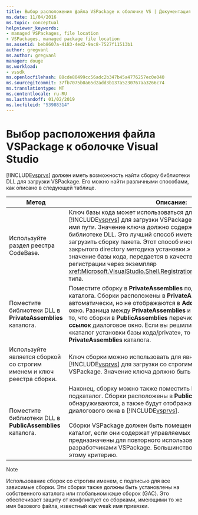 ```yaml
---
title: Выбор расположения файла VSPackage к оболочке VS | Документация Майкрософт
ms.date: 11/04/2016
ms.topic: conceptual
helpviewer_keywords:
- managed VSPackages, file location
- VSPackages, managed package file location
ms.assetid: beb8607a-4183-4ed2-9ac8-7527f11513b1
author: gregvanl
ms.author: gregvanl
manager: douge
ms.workload:
- vssdk
ms.openlocfilehash: 88cde80499cc56adc2b347b45a4776257ec0e040
ms.sourcegitcommit: 37fb7075b0a65d2add3b137a5230767aa3266c74
ms.translationtype: MT
ms.contentlocale: ru-RU
ms.lasthandoff: 01/02/2019
ms.locfileid: "53988314"
---
```

# <a name="specifying-vspackage-file-location-to-the-vs-shell"></a>Выбор расположения файла VSPackage к оболочке Visual Studio
[!INCLUDE[vsprvs](../../code-quality/includes/vsprvs_md.md)] должен иметь возможность найти сборку библиотеки DLL для загрузки VSPackage. Его можно найти различными способами, как описано в следующей таблице.  


| Метод | Описание: |
| - | - |
| Используйте раздел реестра CodeBase. | Ключ базы кода может использоваться для направления [!INCLUDE[vsprvs](../../code-quality/includes/vsprvs_md.md)] для загрузки VSPackage сборки из любого полное имя пути. Значение ключа должно содержать путь файла к библиотеке DLL. Это лучший способ иметь [!INCLUDE[vsprvs](../../code-quality/includes/vsprvs_md.md)] загрузить сборку пакета. Этот способ иногда называют «CodeBase и закрытого directory методика установки.» Во время регистрации значение базы кода, передается в качестве атрибута классов регистрации через экземпляр <xref:Microsoft.VisualStudio.Shell.RegistrationAttribute.RegistrationContext> типа. |
| Поместите библиотеки DLL в **PrivateAssemblies** каталога. | Поместите сборку в **PrivateAssemblies** подкаталог [!INCLUDE[vsprvs](../../code-quality/includes/vsprvs_md.md)] каталога. Сборки расположены в **PrivateAssemblies** определяются автоматически, но не отображаются в **Add References** диалоговое окно. Разница между **PrivateAssemblies** и **PublicAssemblies** является то, что сборки в **PublicAssemblies** перечислены в **Добавление ссылок**  диалоговое окно. Если вы решили не использовать метод «каталог установки базы кода/private», то следует установить в **PrivateAssemblies** каталога. |
| Используйте является сборкой со строгим именем и ключ реестра сборки. | Ключ сборки можно использовать для явного перенаправления [!INCLUDE[vsprvs](../../code-quality/includes/vsprvs_md.md)] для загрузки со строгим именем сборки VSPackage. Значение ключа должно быть строгое имя сборки. |
| Поместите библиотеки DLL в **PublicAssemblies** каталога. | Наконец, сборку можно также поместить **PublicAssemblies** подкаталог. Сборки расположены в **PublicAssemblies** автоматически обнаруживаются, а также будут отображаться в **Add References** диалогового окна в [!INCLUDE[vsprvs](../../code-quality/includes/vsprvs_md.md)].<br /><br /> Сборки VSPackage должен быть помещен только в **PublicAssemblies** каталог, если они содержат управляемых компонентов, которые предназначены для повторного использования другими разработчиками VSPackage. Большинство сборок не соответствуют этому критерию. |

> [!NOTE]
>  Использование сборок со строгим именем, с подписью для все зависимые сборки. Эти сборки также должны быть установлены на собственного каталога или глобальном кэше сборок (GAC). Это обеспечивает защиту от конфликтует со сборками, имеющими то же имя базового файла, известный как weak имя привязки.